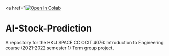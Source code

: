<a href=\"<a href="https://colab.research.google.com/github/MarcusKLY/AI-Stock-Prediction/blob/main/Price_prediction.ipynb" target="_parent"><img src="https://colab.research.google.com/assets/colab-badge.svg" alt="Open In Colab"/></a>

# AI-Stock-Prediction

A repository for the HKU SPACE CC CCIT 4076: Introduction to Engineering
 course (2021-2022 semester 1) Term group project.
